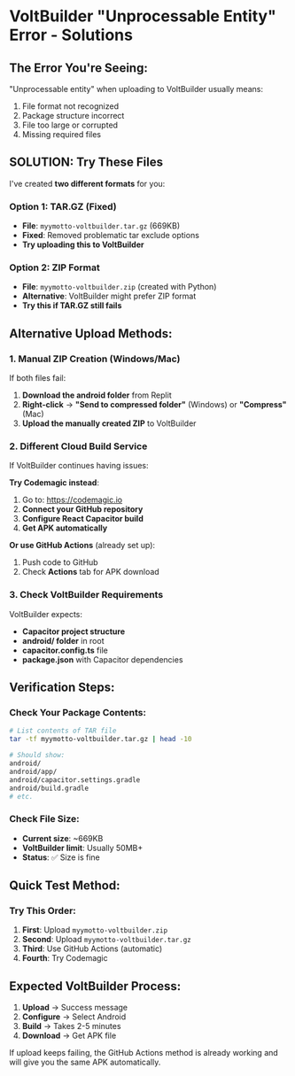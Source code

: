 # VoltBuilder "Unprocessable Entity" Error - Solutions

## The Error You're Seeing:
"Unprocessable entity" when uploading to VoltBuilder usually means:
1. File format not recognized
2. Package structure incorrect  
3. File too large or corrupted
4. Missing required files

## SOLUTION: Try These Files

I've created **two different formats** for you:

### Option 1: TAR.GZ (Fixed)
- **File**: `myymotto-voltbuilder.tar.gz` (669KB)
- **Fixed**: Removed problematic tar exclude options
- **Try uploading this to VoltBuilder**

### Option 2: ZIP Format  
- **File**: `myymotto-voltbuilder.zip` (created with Python)
- **Alternative**: VoltBuilder might prefer ZIP format
- **Try this if TAR.GZ still fails**

## Alternative Upload Methods:

### 1. Manual ZIP Creation (Windows/Mac)
If both files fail:
1. **Download the android folder** from Replit
2. **Right-click** → **"Send to compressed folder"** (Windows) or **"Compress"** (Mac)
3. **Upload the manually created ZIP** to VoltBuilder

### 2. Different Cloud Build Service
If VoltBuilder continues having issues:

**Try Codemagic instead**:
1. Go to: https://codemagic.io
2. **Connect your GitHub repository**
3. **Configure React Capacitor build**
4. **Get APK automatically**

**Or use GitHub Actions** (already set up):
1. Push code to GitHub
2. Check **Actions** tab for APK download

### 3. Check VoltBuilder Requirements
VoltBuilder expects:
- **Capacitor project structure**
- **android/ folder** in root
- **capacitor.config.ts** file
- **package.json** with Capacitor dependencies

## Verification Steps:

### Check Your Package Contents:
```bash
# List contents of TAR file
tar -tf myymotto-voltbuilder.tar.gz | head -10

# Should show:
android/
android/app/
android/capacitor.settings.gradle
android/build.gradle
# etc.
```

### Check File Size:
- **Current size**: ~669KB
- **VoltBuilder limit**: Usually 50MB+
- **Status**: ✅ Size is fine

## Quick Test Method:

### Try This Order:
1. **First**: Upload `myymotto-voltbuilder.zip`
2. **Second**: Upload `myymotto-voltbuilder.tar.gz` 
3. **Third**: Use GitHub Actions (automatic)
4. **Fourth**: Try Codemagic

## Expected VoltBuilder Process:
1. **Upload** → Success message
2. **Configure** → Select Android
3. **Build** → Takes 2-5 minutes  
4. **Download** → Get APK file

If upload keeps failing, the GitHub Actions method is already working and will give you the same APK automatically.